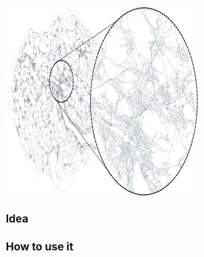 <html>
<head>
  
</head>
<body>

<p align="center">
  <img width="1000" height="500" src="src/main/resources/img/RoadNet.png">
</p>

<h1>Idea</h1>
<div align="justify">
  


</div>

<h1>How to use it</h1>
<div align="justify">
  


</div>


</body>
</html>
